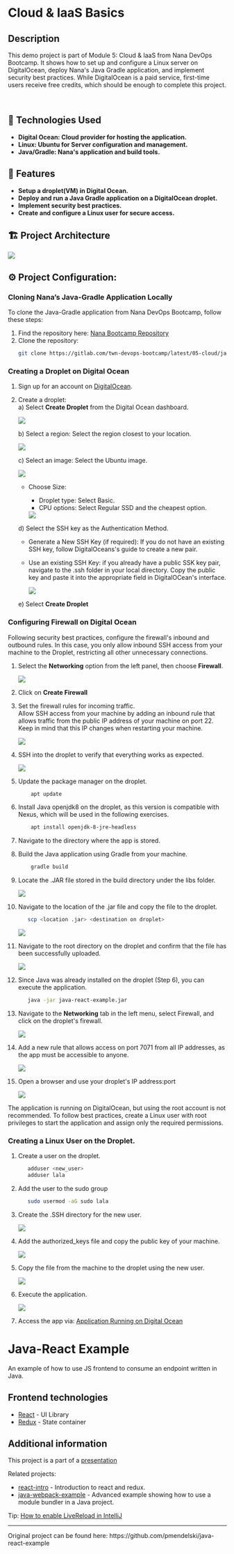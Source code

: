 # Cloud & IaaS Basics

## Description
This demo project is part of Module 5: Cloud & IaaS from Nana DevOps Bootcamp. It shows how to set up and configure a Linux server on DigitalOcean, deploy Nana's Java Gradle application, and implement security best practices.
While DigitalOcean is a paid service, first-time users receive free credits, which should be enough to complete this project.

<br />

## 🚀 Technologies Used

- <b>Digital Ocean: Cloud provider for hosting the application.</b>
- <b>Linux: Ubuntu for Server configuration and management.</b>
- <b>Java/Gradle: Nana's application and build tools.</b>


## 🎯 Features

- <b>Setup a droplet(VM) in Digital Ocean.</b>
- <b>Deploy and run a Java Gradle application on a DigitalOcean droplet.</b>
- <b>Implement security best practices.</b>
- <b>Create and configure a Linux user for secure access.</b>

## 🏗 Project Architecture
<img src="https://github.com/lala-la-flaca/deploy-java-app-digitalocean/blob/main/resources/Img/DigitalOcean_Java_App_Architecture.png"/>

## ⚙️ Project Configuration:
### Cloning Nana’s Java-Gradle Application Locally

To clone the Java-Gradle application from Nana DevOps Bootcamp, follow these steps:

1. Find the repository here: [Nana Bootcamp Repository](https://gitlab.com/twn-devops-bootcamp/latest/05-cloud/java-react-example)
2. Clone the repository:
   ```bash
   git clone https://gitlab.com/twn-devops-bootcamp/latest/05-cloud/java-react-example

### Creating a Droplet on Digital Ocean
1. Sign up for an account on [DigitalOcean](https://www.digitalocean.com).
2. Create a droplet:<br>
   a) Select **Create Droplet** from the Digital Ocean dashboard. <br>

      <img src="https://github.com/lala-la-flaca/deploy-java-app-digitalocean/blob/main/resources/Img/create%20a%20droplet%201.png?raw=true"/>
    
   b) Select a region: Select the region closest to your location.<be>

      <img src="https://github.com/lala-la-flaca/deploy-java-app-digitalocean/blob/main/resources/Img/Droplet%20region.png?raw=true"/>

   c) Select an image: Select the Ubuntu image.<br>

      <img src="https://github.com/lala-la-flaca/deploy-java-app-digitalocean/blob/main/resources/Img/CreatingDropletChooseImage.png?raw=true"/>
     
     - Choose Size: <br>
       * Droplet type: Select Basic.<br>
       * CPU options: Select Regular SSD and the cheapest option.<br>

       <img src="https://github.com/lala-la-flaca/deploy-java-app-digitalocean/blob/main/resources/Img/CreatingDropletCPU.png?raw=true"/>
   
   d) Select the SSH key  as the Authentication Method. <br>
    - Generate a New SSH Key (if required): If you do not have an existing SSH key, follow DigitalOceans's guide to create a new pair.
    - Use an existing SSH Key: if you already have a public SSK key pair, navigate to the .ssh folder in your local directory. Copy the public key and paste it into the appropriate field in DigitalOCean's interface.<br>

      <img src="https://github.com/lala-la-flaca/deploy-java-app-digitalocean/blob/main/resources/Img/DropletSSH.png?raw=true"/>

   e) Select **Create Droplet**

### Configuring Firewall on Digital Ocean
Following security best practices, configure the firewall's inbound and outbound rules. In this case, you only allow inbound SSH access from your machine to the Droplet, restricting all other unnecessary connections.

1. Select the **Networking** option from the left panel, then choose **Firewall**.

   <img src="https://github.com/lala-la-flaca/deploy-java-app-digitalocean/blob/main/resources/Img/SettingUpFirewall.png?raw=true"/>

2. Click on **Create Firewall**
  
3. Set the firewall rules for incoming traffic.<br>
   Allow SSH access from your machine by adding an inbound rule that allows traffic from the public IP address of your machine on port 22. Keep in mind that this IP changes when restarting your machine.

   <img src="https://github.com/lala-la-flaca/deploy-java-app-digitalocean/blob/main/resources/Img/Firewall2.png?raw=true"/>
   
4. SSH into the droplet to verify that everything works as expected.

   <img src="https://github.com/lala-la-flaca/deploy-java-app-digitalocean/blob/main/resources/Img/Access%20to%20Droplet.png?raw=true"/>

   
5. Update the package manager on the droplet.
   ```bash
       apt update
6. Install Java openjdk8 on the droplet, as this version is compatible with Nexus, which will be used in the following exercises.
   ```bash
       apt install openjdk-8-jre-headless
   ```
7. Navigate to the directory where the app is stored.
        
8. Build the Java application using Gradle from your machine.
    
   ```bash
       gradle build
   ```
9. Locate the .JAR file stored in the build directory under the libs folder.

     <img src="https://github.com/lala-la-flaca/deploy-java-app-digitalocean/blob/main/resources/Img/BuildGradle%20and%20get%20jar%20file.png?raw=true"/>

    
10. Navigate to the location of the .jar file and copy the file to the droplet.
    
    ```bash
       scp <location .jar> <destination on droplet>
    ```
    <img src="https://github.com/lala-la-flaca/deploy-java-app-digitalocean/blob/main/resources/Img/Transfering%20jar%20file%20to%20droplet.png?raw=true"/>
    
11. Navigate to the root directory on the droplet and confirm that the file has been successfully uploaded.
    
    <img src="https://github.com/lala-la-flaca/deploy-java-app-digitalocean/blob/main/resources/Img/JarFile%20available%20on%20%20Droplet.png?raw=true"/>
    
12. Since Java was already installed on the droplet (Step 6), you can execute the application.
    ```bash
       java -jar java-react-example.jar
    ```
    
    
13. Navigate to the **Networking** tab in the left menu, select Firewall, and click on the droplet's firewall.
    
    <img src="https://github.com/lala-la-flaca/deploy-java-app-digitalocean/blob/main/resources/Img/SettingUpFirewall.png?raw=true"/>
    
14. Add a new rule that allows access on port 7071 from all IP addresses, as the app must be accessible to anyone.
    
    <img src="https://github.com/lala-la-flaca/deploy-java-app-digitalocean/blob/main/resources/Img/Allowing%20access%20to%20port%207071.png?raw=true"/>
    
15. Open a browser and use your droplet's IP address:port
    
    <img src="https://github.com/lala-la-flaca/deploy-java-app-digitalocean/blob/main/resources/Img/ApplicationRunningOnDropletPort.PNG?raw=true"/>


The application is running on DigitalOcean, but using the root account is not recommended. To follow best practices, create a Linux user with root privileges to start the application and assign only the  required permissions.

### Creating a Linux User on the Droplet.
1. Create a user on the droplet.
   ```bash
      adduser <new_user>
      adduser lala
    ```
2. Add the user to the sudo group
    ```bash
       sudo usermod -aG sudo lala
    ```
3. Create the .SSH directory for the new user.

   <img src="https://github.com/lala-la-flaca/deploy-java-app-digitalocean/blob/main/resources/Img/CreatingSSHDirectoryNewUser.png?raw=true"/>
   
4. Add the authorized_keys file and copy the public key of your machine.

   <img src="https://github.com/lala-la-flaca/deploy-java-app-digitalocean/blob/main/resources/Img/SSHpublicKey.png?raw=true"/>
   
5. Copy the file from the machine to the droplet  using the new user.

   <img src="https://github.com/lala-la-flaca/deploy-java-app-digitalocean/blob/main/resources/Img/Copying%20the%20file%20to%20new%20user.png?raw=true"/>
   
6. Execute the application.

    <img src="https://github.com/lala-la-flaca/deploy-java-app-digitalocean/blob/main/resources/Img/RunningAppfromNewUser.png?raw=true"/>

    
7. Access the app via: [Application Running on Digital Ocean](http://167.71.251.169:7071/)



    
 
     
  
























# Java-React Example

An example of how to use JS frontend to consume an endpoint written in Java.

## Frontend technologies

- [React](https://facebook.github.io/react/) - UI Library
- [Redux](http://redux.js.org/) - State container

## Additional information
 This project is a part of a [presentation](https://docs.google.com/presentation/d/1-yZhsM43cyWWDVn6EUtK_wc39FAv-19_jwsKXlTe2o8/edit?usp=sharing)

Related projects:

- [react-intro](https://github.com/mendlik/react-intro) - Introduction to react and redux.
- [java-webpack-example](https://github.com/mendlik/java-webpack-example) - Advanced example showing how to use a module bundler in  a Java project.

Tip: [How to enable LiveReload in IntelliJ](http://stackoverflow.com/a/35895848/2284884)

<hr/>
Original project can be found here: https://github.com/pmendelski/java-react-example 

